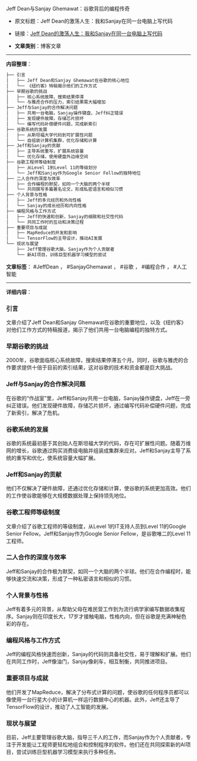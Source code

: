 Jeff Dean与Sanjay Ghemawat：谷歌背后的编程传奇
- 原文标题：Jeff Dean的激荡人生：我和Sanjay在同一台电脑上写代码
- 链接：[Jeff Dean的激荡人生：我和Sanjay在同一台电脑上写代码](https://mp.weixin.qq.com/s/s-_Z_sM7WmyizVDtgW-UYQ)

- **文章类别**：博客文章

---

**内容整理**：

```markdown
├── 引言
│   ├── Jeff Dean和Sanjay Ghemawat在谷歌的核心地位
│   └── 《纽约客》特稿揭示他们的工作方式
├── 早期谷歌的挑战
│   ├── 核心系统故障，搜索结果停滞
│   └── 与雅虎合作的压力，索引结果需大幅增加
├── Jeff与Sanjay的合作解决问题
│   ├── 共用一台电脑，Sanjay操作键盘，Jeff纠正错误
│   ├── 发现硬件故障，存储芯片损坏
│   └── 编写代码补偿硬件问题，完成新索引
├── 谷歌系统的发展
│   ├── 从斯坦福大学代码到可扩展性问题
│   └── 自组装计算机集群，优化存储和计算
├── Jeff和Sanjay的贡献
│   ├── 主导系统重写，扩展系统容量
│   └── 优化存储，使用硬盘外边缘空间
├── 谷歌工程师等级制度
│   ├── 从Level 1到Level 11的等级划分
│   └── Jeff和Sanjay作为Google Senior Fellow的独特地位
├── 二人合作的深度与效率
│   ├── 合作编程的默契，如同一个大脑的两个半球
│   └── 共同撰写多篇著名论文，形成私密语言和相似习惯
├── 个人背景与性格
│   ├── Jeff的多元经历和外向性格
│   └── Sanjay的成长经历和内向性格
├── 编程风格与工作方式
│   ├── Jeff的快速和创新，Sanjay的细致和社交性代码
│   └── 共同工作时的互动和决策过程
├── 重要项目与成就
│   ├── MapReduce的开发和影响
│   └── TensorFlow的主导设计，推动AI发展
└── 现状与展望
    ├── Jeff管理谷歌大脑，Sanjay作为个人贡献者
    └── 新AI项目，训练巨型机器学习模型的尝试
```

**文章标签**：
#JeffDean ， #SanjayGhemawat ， #谷歌 ， #编程合作 ， #人工智能

---

**详细内容**：

### 引言
文章介绍了Jeff Dean和Sanjay Ghemawat在谷歌的重要地位，以及《纽约客》对他们工作方式的特稿报道，揭示了他们共用一台电脑编程的独特方式。

### 早期谷歌的挑战
2000年，谷歌面临核心系统故障，搜索结果停滞五个月。同时，谷歌与雅虎的合作要求提供十倍于目前的索引结果，这对谷歌的技术和资金都是巨大挑战。

### Jeff与Sanjay的合作解决问题
在谷歌的“作战室”里，Jeff和Sanjay共用一台电脑，Sanjay操作键盘，Jeff在一旁纠正错误。他们发现硬件故障，存储芯片损坏，通过编写代码补偿硬件问题，完成了新索引，解决了危机。

### 谷歌系统的发展
谷歌的系统最初基于其创始人在斯坦福大学的代码，存在可扩展性问题。随着万维网的增长，谷歌通过购买消费级电脑并组装成集群来应对。Jeff和Sanjay主导了系统的重写和优化，使系统容量大幅扩展。

### Jeff和Sanjay的贡献
他们不仅解决了硬件故障，还通过优化存储和计算，使谷歌的系统更加高效。他们的工作使谷歌能够在大规模数据处理上保持领先地位。

### 谷歌工程师等级制度
文章介绍了谷歌工程师的等级制度，从Level 1的IT支持人员到Level 11的Google Senior Fellow。Jeff和Sanjay作为Google Senior Fellow，是谷歌唯二的Level 11工程师。

### 二人合作的深度与效率
Jeff和Sanjay的合作极为默契，如同一个大脑的两个半球。他们在合作编程时，能够快速交流和决策，形成了一种私密语言和相似的习惯。

### 个人背景与性格
Jeff有着多元的背景，从帮助父母在难民营工作到为流行病学家编写数据收集程序。Sanjay则在印度长大，17岁才接触电脑，性格内向，但在谷歌是充满神秘色彩的存在。

### 编程风格与工作方式
Jeff的编程风格快速而创新，Sanjay的代码则具备社交性，易于理解和扩展。他们在共同工作时，Jeff像油门，Sanjay像刹车，相互制衡，共同推进项目。

### 重要项目与成就
他们开发了MapReduce，解决了分布式计算的问题，使谷歌的任何程序员都可以像使用一台行星大小的计算机一样运行数据中心的机器。此外，Jeff还主导了TensorFlow的设计，推动了人工智能的发展。

### 现状与展望
目前，Jeff主要管理谷歌大脑，指导三千人的工作，而Sanjay作为个人贡献者，专注于开发能让工程师更轻松地组合和控制程序的软件。他们还在共同探索新的AI项目，尝试训练巨型机器学习模型来执行多种任务。

